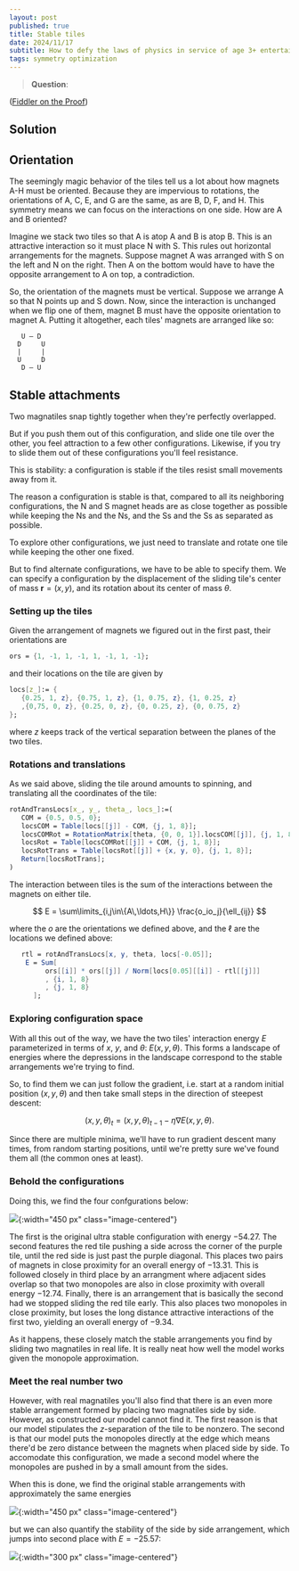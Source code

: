 ```yaml
---
layout: post
published: true
title: Stable tiles
date: 2024/11/17
subtitle: How to defy the laws of physics in service of age 3+ entertainment.
tags: symmetry optimization
---
```


>**Question**: 
<!--more-->

([Fiddler on the Proof](URL))

## Solution

## Orientation

The seemingly magic behavior of the tiles tell us a lot about how magnets A-H must be oriented. Because they are impervious to rotations, the orientations of A, C, E, and G are the same, as are B, D, F, and H. This symmetry means we can focus on the interactions on one side. How are A and B oriented?

Imagine we stack two tiles so that A is atop A and B is atop B. This is an attractive interaction so it must place N with S. This rules out horizontal arrangements for the magnets. Suppose magnet A was arranged with S on the left and N on the right. Then A on the bottom would have to have the opposite arrangement to A on top, a contradiction.

So, the orientation of the magnets must be vertical. Suppose we arrange A so that N points up and S down. Now, since the interaction is unchanged when we flip one of them, magnet B must have the opposite orientation to magnet A. Putting it altogether, each tiles' magnets are arranged like so:

```
   U — D
  D     U
  |     |
  U     D
   D — U
```

## Stable attachments

Two magnatiles snap tightly together when they're perfectly overlapped.

But if you push them out of this configuration, and slide one tile over the other, you feel attraction to a few other configurations. Likewise, if you try to slide them out of these configurations you'll feel resistance.

This is stability: a configuration is stable if the tiles resist small movements away from it.

The reason a configuration is stable is that, compared to all its neighboring configurations, the N and S magnet heads are as close together as possible while keeping the Ns and the Ns, and the Ss and the Ss as separated as possible. 

To explore other configurations, we just need to translate and rotate one tile while keeping the other one fixed.

But to find alternate configurations, we have to be able to specify them. We can specify a configuration by the displacement of the sliding tile's center of mass $\mathbf{r} = \left(x,y\right)$, and its rotation about its center of mass $\theta.$

### Setting up the tiles

Given the arrangement of magnets we figured out in the first past, their orientations are

```mathematica
ors = {1, -1, 1, -1, 1, -1, 1, -1};
```

and their locations on the tile are given by

```mathematica
locs[z_]:= {
   {0.25, 1, z}, {0.75, 1, z}, {1, 0.75, z}, {1, 0.25, z}
   ,{0,75, 0, z}, {0.25, 0, z}, {0, 0.25, z}, {0, 0.75, z}
};
```

where $z$ keeps track of the vertical separation between the planes of the two tiles.

### Rotations and translations

As we said above, sliding the tile around amounts to spinning, and translating all the coordinates of the tile:

```mathematica
rotAndTransLocs[x_, y_, theta_, locs_]:=(
   COM = {0.5, 0.5, 0};
   locsCOM = Table[locs[[j]] - COM, {j, 1, 8}];
   locsCOMRot = RotationMatrix[theta, {0, 0, 1}].locsCOM[[j]], {j, 1, 8}];
   locsRot = Table[locsCOMRot[[j]] + COM, {j, 1, 8}];
   locsRotTrans = Table[locsRot[[j]] + {x, y, 0}, {j, 1, 8}];
   Return[locsRotTrans];
)
```

The interaction between tiles is the sum of the interactions between the magnets on either tile. 

$$ E = \sum\limits_{i,j\in\{A\,\ldots,H\}} \frac{o_io_j}{\ell_{ij}} $$

where the $o$ are the orientations we defined above, and the $\ell$ are the locations we defined above:

```mathematica
   rtl = rotAndTransLocs[x, y, theta, locs[-0.05]];
    E = Sum[
         ors[[i]] * ors[[j]] / Norm[locs[0.05][[i]] - rtl[[j]]]
         , {i, 1, 8}
         , {j, 1, 8}
      ];
```

### Exploring configuration space

With all this out of the way, we have the two tiles' interaction energy $E$ parameterized in terms of $x$, $y$, and $\theta$: $E(x,y,\theta).$ This forms a landscape of energies where the depressions in the landscape correspond to the stable arrangements we're trying to find. 

So, to find them we can just follow the gradient, i.e. start at a random initial position $(x,y,\theta)$ and then take small steps in the direction of steepest descent:

$$
   \left(x, y, \theta\right)_t = \left(x, y, \theta\right)_{t-1} - \eta \nabla E(x, y, \theta).
$$

Since there are multiple minima, we'll have to run gradient descent many times, from random starting positions, until we're pretty sure we've found them all (the common ones at least).

### Behold the configurations

Doing this, we find the four confgurations below:

![](/img/2024-11-17-grid-no-offset.png){:width="450 px" class="image-centered"}

The first is the original ultra stable configuration with energy $-54.27$. The second features the red tile pushing a side across the corner of the purple tile, until the red side is just past the purple diagonal. This places two pairs of magnets in close proximity for an overall energy of $-13.31$. This is followed closely in third place by an arrangment where adjacent sides overlap so that two monopoles are also in close proximity with overall energy $-12.74$. Finally, there is an arrangement that is basically the second had we stopped sliding the red tile early. This also places two monopoles in close proximity, but loses the long distance attractive interactions of the first two, yielding an overall energy of $-9.34$.

As it happens, these closely match the stable arrangements you find by sliding two magnatiles in real life. It is really neat how well the model works given the monopole approximation.

### Meet the real number two

However, with real magnatiles you'll also find that there is an even more stable arrangement formed by placing two magnatiles side by side. However, as constructed our model cannot find it. The first reason is that our model stipulates the $z$-separation of the tile to be nonzero. The second is that our model puts the monopoles directly at the edge which means there'd be zero distance between the magnets when placed side by side. To accomodate this configuration, we made a second model where the monopoles are pushed in by a small amount from the sides. 

When this is done, we find the original stable arrangements with approximately the same energies

![](/img/2024-11-17-grid-offset-2.png){:width="450 px" class="image-centered"}

but we can also quantify the stability of the side by side arrangement, which jumps into second place with $E = -25.57$:

![](/img/2024-11-17-grid-offset-side.png){:width="300 px" class="image-centered"}

<br>
